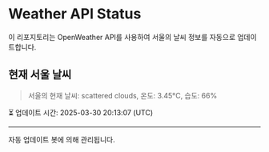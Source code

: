 
# Weather API Status

이 리포지토리는 OpenWeather API를 사용하여 서울의 날씨 정보를 자동으로 업데이트합니다.

## 현재 서울 날씨
> 서울의 현재 날씨: scattered clouds, 온도: 3.45°C, 습도: 66%

⏳ 업데이트 시간: 2025-03-30 20:13:07 (UTC)

---
자동 업데이트 봇에 의해 관리됩니다.
